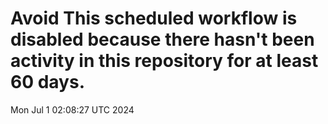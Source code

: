 # Avoid This scheduled workflow is disabled because there hasn't been activity in this repository for at least 60 days.
Mon Jul  1 02:08:27 UTC 2024
